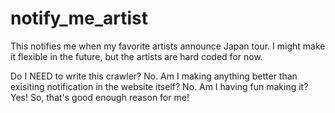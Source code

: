 # notify_me_artist
This notifies me when my favorite artists announce Japan tour. I might make it flexible in the future, but the artists are hard coded for now.

Do I NEED to write this crawler? No.
Am I making anything better than exisiting notification in the website itself? No.
Am I having fun making it? Yes! So, that's good enough reason for me!